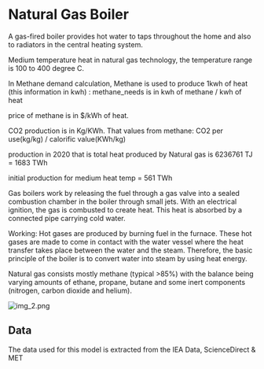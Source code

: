 # Natural Gas Boiler

A gas-fired boiler provides hot water to taps throughout the home and also to radiators in the central heating system.

Medium temperature heat in natural gas technology, the temperature range is 100 to 400 degree C.

In Methane demand calculation, Methane is used to produce 1kwh of heat (this information in kwh) : methane_needs is in kwh of methane / kwh of heat

price of methane is in $/kWh of heat.

CO2 production is in Kg/KWh. That values from methane: CO2 per use(kg/kg) / calorific value(KWh/kg)

production in 2020 that is total heat produced by Natural gas is 6236761 TJ = 1683 TWh

initial production for medium heat temp = 561 TWh

Gas boilers work by releasing the fuel through a gas valve into a sealed combustion chamber in the boiler through small jets. With an electrical ignition, the gas is combusted to create heat. This heat is absorbed by a connected pipe carrying cold water.

Working:
Hot gases are produced by burning fuel in the furnace. These hot gases are made to come in contact with the water vessel where the heat transfer takes place between the water and the steam. Therefore, the basic principle of the boiler is to convert water into steam by using heat energy.

Natural gas consists mostly methane (typical >85%) with the balance being varying amounts of ethane, propane, butane and some inert components (nitrogen, carbon dioxide and helium).

![img_2.png](img_2.png)
## Data
The data used for this model is extracted from the IEA Data, ScienceDirect & MET

[^1]: [How Does a Gas Boiler Work – always70wade & IEA](https://always70wade.com/b/what-is-a-boiler-how-does-it-work#:~:text=Gas%20boilers%20work%20by%20releasing,connected%20pipe%20carrying%20cold%20water)

[^2]: [Natural Gas Boiler Overview - ScienceDirect](https://www.sciencedirect.com/topics/engineering/natural-gas-boiler)

[^3]: [About Natural Gas Process](https://www.innovativecombustion.com/natural-gas-fired-boilers/)

[^4]: [Natural Gas Model - ScienceDirect](https://www.sciencedirect.com/topics/engineering/natural-gas)

[^5]: Methane demand, https://www.google.com/search?q=how+much+KWh+of+methane+required+in+natural+gas+boiler+to+produce+1KWh+of+heat&rlz=1C1UEAD_enIN1000IN1000&oq=how+much+KWh+of+methane+required+in+natural+gas+boiler+to+produce+1KWh+of+heat+&aqs=chrome..69i57.90503j0j7&sourceid=chrome&ie=UTF-8

[^6]: https://www.google.com/search?q=co2+captured+production+to+produce+heat+in+natural+gas+boiler&rlz=1C1UEAD_enIN1000IN1000&oq=co2+captured+production+to+produce+heat+in+natural+gas+boiler&aqs=chrome..69i57.37619j0j7&sourceid=chrome&ie=UTF-8

[^7]: co2 captured production, https://www.google.com/search?q=how+much+KWh+of+methane+required+in+natural+gas+boiler+to+produce+1KWh+of+heat&rlz=1C1UEAD_enIN1000IN1000&oq=how+much+KWh+of+methane+required+in+natural+gas+boiler+to+produce+1KWh+of+heat+&aqs=chrome..69i57.90503j0j7&sourceid=chrome&ie=UTF-8

[^8]: Initial production, https://www.iea.org/data-and-statistics/data-tools/energy-statistics-data-browser?country=WORLD&fuel=Electricity%20and%20heat&indicator=HeatGenByFuel

[^9]: https://www.google.com/search?q=TJ+to+TWh&rlz=1C1UEAD_enIN1000IN1000&oq=TJ+to+TWh&aqs=chrome..69i57.35591j0j7&sourceid=chrome&ie=UTF-8
